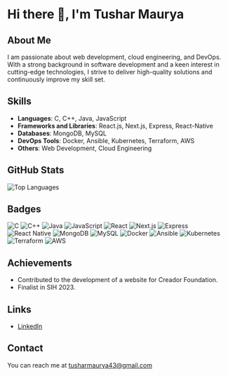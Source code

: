 # Hi there 👋, I'm Tushar Maurya

## About Me
I am passionate about web development, cloud engineering, and DevOps. With a strong background in software development and a keen interest in cutting-edge technologies, I strive to deliver high-quality solutions and continuously improve my skill set.

## Skills
- **Languages**: C, C++, Java, JavaScript
- **Frameworks and Libraries**: React.js, Next.js, Express, React-Native
- **Databases**: MongoDB, MySQL
- **DevOps Tools**: Docker, Ansible, Kubernetes, Terraform, AWS
- **Others**: Web Development, Cloud Engineering

## GitHub Stats
![Top Languages](https://github-readme-stats.vercel.app/api/top-langs/?username=Gearz9&layout=compact&theme=radical)

## Badges
![C](https://img.shields.io/badge/-C-333333?style=flat&logo=c)
![C++](https://img.shields.io/badge/-C++-333333?style=flat&logo=c%2B%2B)
![Java](https://img.shields.io/badge/-Java-333333?style=flat&logo=java)
![JavaScript](https://img.shields.io/badge/-JavaScript-333333?style=flat&logo=javascript)
![React](https://img.shields.io/badge/-React-333333?style=flat&logo=react)
![Next.js](https://img.shields.io/badge/-Next.js-333333?style=flat&logo=next.js)
![Express](https://img.shields.io/badge/-Express-333333?style=flat&logo=express)
![React Native](https://img.shields.io/badge/-React_Native-333333?style=flat&logo=react)
![MongoDB](https://img.shields.io/badge/-MongoDB-333333?style=flat&logo=mongodb)
![MySQL](https://img.shields.io/badge/-MySQL-333333?style=flat&logo=mysql)
![Docker](https://img.shields.io/badge/-Docker-333333?style=flat&logo=docker)
![Ansible](https://img.shields.io/badge/-Ansible-333333?style=flat&logo=ansible)
![Kubernetes](https://img.shields.io/badge/-Kubernetes-333333?style=flat&logo=kubernetes)
![Terraform](https://img.shields.io/badge/-Terraform-333333?style=flat&logo=terraform)
![AWS](https://img.shields.io/badge/-AWS-333333?style=flat&logo=amazon-aws)

## Achievements
- Contributed to the development of a website for Creador Foundation.
- Finalist in SIH 2023.

## Links
- [LinkedIn](https://www.linkedin.com/in/tushar-maurya-78326122a/)

## Contact
You can reach me at tusharmaurya43@gmail.com
